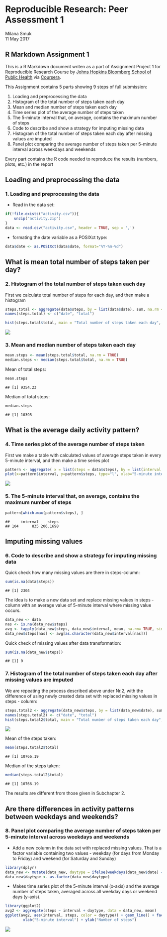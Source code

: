 # Reproducible Research: Peer Assessment 1
Milana Smuk  
11 May 2017  

## R Markdown Assignment 1

This is a R Markdown document writen as a part of Assignment Project 1 for Reproducible Research Course by [Johns Hopkins Bloomberg School of Public Health](http://www.jhsph.edu/) via [Coursera](https://coursera.org).
  
  This Assignment contains 5 parts showing 9 steps of full submission:


1. Loading and preprocessing the data 
2. Histogram of the total number of steps taken each day 
3. Mean and median number of steps taken each day
4. Time series plot of the average number of steps taken
5. The 5-minute interval that, on average, contains the maximum number of steps
6. Code to describe and show a strategy for imputing missing data
7. Histogram of the total number of steps taken each day after missing values are imputed
8. Panel plot comparing the average number of steps taken per 5-minute interval across weekdays and weekends

Every part contains the R code needed to reproduce the results (numbers, plots, etc.) in the report

## Loading and preprocessing the data

### 1. Loading and preprocessing the data 

 - Read in the data set:

```r
if(!file.exists("activity.csv")){
    unzip("activity.zip")
}
data <- read.csv("activity.csv", header = TRUE, sep = ',')
```

 - formating the date variable as a POSIXct type: 


```r
data$date <- as.POSIXct(data$date, format="%Y-%m-%d")
```


## What is mean total number of steps taken per day?

### 2. Histogram of the total number of steps taken each day

First we calculate total number of steps for each day, and then make a histogram 


```r
steps.total <- aggregate(data$steps, by = list(data$date), sum, na.rm = TRUE)
names(steps.total) <- c("date", "total")
```


```r
hist(steps.total$total, main = "Total number of steps taken each day", xlab = "Steps per day", col= "lightgreen", breaks = 15, ylim= c(0,20))
```

![](PA1_template_files/figure-html/histogram1-1.png)<!-- -->


### 3. Mean and median number of steps taken each day


```r
mean.steps <- mean(steps.total$total, na.rm = TRUE)
median.steps <- median(steps.total$total, na.rm = TRUE)
```

Mean of total steps:

```r
mean.steps
```

```
## [1] 9354.23
```

Median of total steps:

```r
median.steps
```

```
## [1] 10395
```


## What is the average daily activity pattern?

### 4. Time series plot of the average number of steps taken

First we make a table with calculated values of average steps taken in every 5-minute interval, and then make a time series plot


```r
pattern <- aggregate( x = list(steps = data$steps), by = list(interval = data$interval),  mean, na.rm=TRUE)
plot(x=pattern$interval, y=pattern$steps, type="l", xlab="5-minute interval", ylab = "Average number of steps", main = "Average number of steps per 5-minute interval", lwd=2)
```

![](PA1_template_files/figure-html/time_series_plot-1.png)<!-- -->


### 5. The 5-minute interval that, on average, contains the maximum number of steps


```r
pattern[which.max(pattern$steps), ]
```

```
##     interval    steps
## 104      835 206.1698
```

## Imputing missing values

### 6. Code to describe and show a strategy for imputing missing data

Quick check how many missing values are there in steps-column:


```r
sum(is.na(data$steps))
```

```
## [1] 2304
```

The idea is to make a new data set and replace missing values in steps - column with an average value of 5-minute interval where missing value occurs.  


```r
data_new <- data
nas <- is.na(data_new$steps)
avg <- tapply(data_new$steps, data_new$interval, mean, na.rm= TRUE, simplify = TRUE)
data_new$steps[nas] <- avg[as.character(data_new$interval[nas])]
```

Quick check of  missing values after data transformation:


```r
sum(is.na(data_new$steps))
```

```
## [1] 0
```



### 7. Histogram of the total number of steps taken each day after missing values are imputed

We are repeating the process described above under Nr.2, with the difference of using newly created data set with replaced missing values in steps - column:


```r
steps.total2 <- aggregate(data_new$steps, by = list(data_new$date), sum)
names(steps.total2) <- c("date", "total")
hist(steps.total2$total, main = "Total number of steps taken each day", xlab = "Steps per day", col= "lightgreen", breaks = 20, ylim= c(0,20))
```

![](PA1_template_files/figure-html/histogram_after-1.png)<!-- -->


Mean of the steps taken:

```r
mean(steps.total2$total)
```

```
## [1] 10766.19
```

Median of the steps taken:


```r
median(steps.total2$total)
```

```
## [1] 10766.19
```

The results are different from those given in Subchapter 2. 

## Are there differences in activity patterns between weekdays and weekends?

### 8. Panel plot comparing the average number of steps taken per 5-minute interval across weekdays and weekends

- Add a new column in the data set with replaced missing values. That is a factor variable containing two values - weekday (for days from Monday to Friday) and weekend (for Saturday and Sunday)


```r
library(dplyr)
data_new <- mutate(data_new, daytype = ifelse(weekdays(data_new$date) == "Saturday" | weekdays(data_new$date) == "Sunday", "weekend", "weekday"))
data_new$daytype <- as.factor(data_new$daytype)
```

- Makes time series plot of the 5-minute interval (x-axis) and the average number of steps taken, averaged across all weekday days or weekend days (y-axis).


```r
library(ggplot2)
avg2 <- aggregate(steps ~ interval + daytype, data = data_new, mean)
ggplot(avg2, aes(interval, steps, color = daytype)) + geom_line() + facet_grid(daytype ~ .) + 
        xlab("5-minute interval") + ylab("Number of steps")
```

![](PA1_template_files/figure-html/time_series_plot2-1.png)<!-- -->

